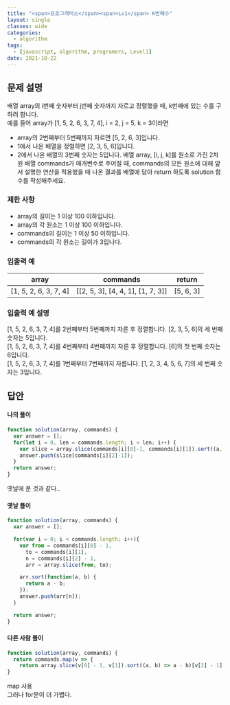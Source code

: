 ```yaml
---
title: "<span>프로그래머스</span><span>Lv1</span> K번째수"
layout: single
classes: wide
categories:
  - algorithm
tags:
  - [javascript, algorithm, programers, Level1]
date: 2021-10-22
---
```


## 문제 설명
배열 array의 i번째 숫자부터 j번째 숫자까지 자르고 정렬했을 때, k번째에 있는 수를 구하려 합니다.  
예를 들어 array가 [1, 5, 2, 6, 3, 7, 4], i = 2, j = 5, k = 3이라면
* array의 2번째부터 5번째까지 자르면 [5, 2, 6, 3]입니다.
* 1에서 나온 배열을 정렬하면 [2, 3, 5, 6]입니다.
* 2에서 나온 배열의 3번째 숫자는 5입니다.
배열 array, [i, j, k]를 원소로 가진 2차원 배열 commands가 매개변수로 주어질 때, commands의 모든 원소에 대해 앞서 설명한 연산을 적용했을 때 나온 결과를 배열에 담아 return 하도록 solution 함수를 작성해주세요.

### 제한 사항
* array의 길이는 1 이상 100 이하입니다.
* array의 각 원소는 1 이상 100 이하입니다.
* commands의 길이는 1 이상 50 이하입니다.
* commands의 각 원소는 길이가 3입니다.

### 입출력 예

|array|commands|return|
|-|-|-|
|[1, 5, 2, 6, 3, 7, 4]|[[2, 5, 3], [4, 4, 1], [1, 7, 3]]|[5, 6, 3]|

### 입출력 예 설명
[1, 5, 2, 6, 3, 7, 4]를 2번째부터 5번째까지 자른 후 정렬합니다. [2, 3, 5, 6]의 세 번째 숫자는 5입니다.  
[1, 5, 2, 6, 3, 7, 4]를 4번째부터 4번째까지 자른 후 정렬합니다. [6]의 첫 번째 숫자는 6입니다.  
[1, 5, 2, 6, 3, 7, 4]를 1번째부터 7번째까지 자릅니다. [1, 2, 3, 4, 5, 6, 7]의 세 번째 숫자는 3입니다.

## 답안
#### 나의 풀이
```javascript
function solution(array, commands) {
  var answer = [];
  for(let i = 0, len = commands.length; i < len; i++) {
    var slice = array.slice(commands[i][0]-1, commands[i][1]).sort((a, b) => a - b);
    answer.push(slice[commands[i][2]-1]);
  }
  return answer;
}
```
옛날에 푼 것과 같다..

#### 옛날 풀이
```javascript
function solution(array, commands) {
  var answer = [];

  for(var i = 0; i < commands.length; i++){
    var from = commands[i][0] - 1,
      to = commands[i][1],
      n = commands[i][2] - 1,
      arr = array.slice(from, to);

    arr.sort(function(a, b) {
      return a - b;
    });
    answer.push(arr[n]);
  }

  return answer;
}
```

#### 다른 사람 풀이
```javascript
function solution(array, commands) {
  return commands.map(v => {
    return array.slice(v[0] - 1, v[1]).sort((a, b) => a - b)[v[2] - 1];
}
```
map 사용  
그러나 for문이 더 가볍다.
